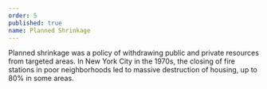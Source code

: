 ```yaml
---
order: 5
published: true
name: Planned Shrinkage
---
```

Planned shrinkage was a policy of withdrawing public and private resources from targeted areas. In New York City in the 1970s, the closing of fire stations in poor neighborhoods led to massive destruction of housing, up to 80% in some areas.
